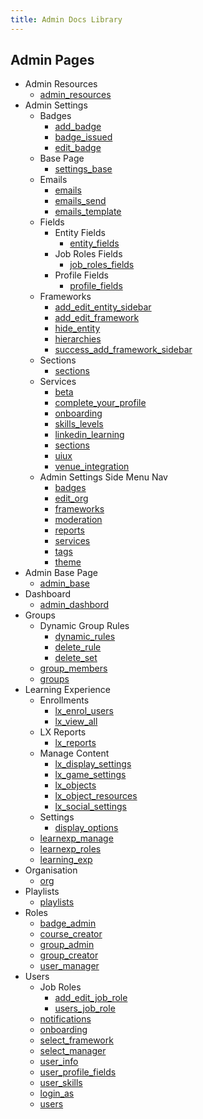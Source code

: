 ```yaml
---
title: Admin Docs Library
---
```


## Admin Pages

- Admin Resources
  - [admin_resources](../html/admin_resources_page.html)
- Admin Settings
  - Badges 
    - [add_badge](../html/add_badge_page.html)
    - [badge_issued](../html/badge_issued_page.html)
    - [edit_badge](../html/edit_badge_page.html)
  - Base Page
    - [settings_base](../html/settings_base_page.html)
  - Emails
    - [emails](../html/emails_base_page.html)
    - [emails_send](../html/emails_send_email_page.html)
    - [emails_template](../html/emails_templates_page.html)
  - Fields
    - Entity Fields
      - [entity_fields](../html/entity_fields_page.html)
    - Job Roles Fields
      - [job_roles_fields](../html/job_roles_fields_page.html)
    - Profile Fields
      - [profile_fields](../html/profile_fields.html)
  - Frameworks
    - [add_edit_entity_sidebar](../html/add_edit_entity_sidebar.html)
    - [add_edit_framework](../html/add_edit_framework_sidebar.html)
    - [hide_entity](../html/hide_entity_modal.resource.html)
    - [hierarchies](../html/hierarchies_page.html)
    - [success_add_framework_sidebar](../html/success_add_framework_sidebar.html)
  - Sections
    - [sections](../html/sections_page.html)
  - Services
    - [beta](../html/beta_features_page.html)
    - [complete_your_profile](../html/complete_your_profile_page.html)
    - [onboarding](../html/service_onboarding_page.html)
    - [skills_levels](../html/service_skills_and_levels_page.html)
    - [linkedin_learning](../html/services_linkedin_learning_page.html)
    - [sections](../html/services_sections_page.html)
    - [uiux](../html/ui_ux_page.html)
    - [venue_integration](../html/venue_integration_page.html)
  - Admin Settings Side Menu Nav
    - [badges](../html/badges_page.html)
    - [edit_org](../html/edit_organisation_page.html)
    - [frameworks](../html/frameworks_page.html)
    - [moderation](../html/moderation_page.html)
    - [reports](../html/reports_page.html)
    - [services](../html/services_page.html)
    - [tags](../html/tags_page.html)
    - [theme](../html/theme_page.html)
- Admin Base Page
  - [admin_base](../html/admin_base_page.html)
- Dashboard
  - [admin_dashbord](../html/dashboard_page.html)
- Groups
  - Dynamic Group Rules
    - [dynamic_rules](../html/dynamic_rules_tab.html)
    - [delete_rule](../html/delete_rule_modal.html)
    - [delete_set](../html/delete_set_modal.html)
  - [group_members](../html/group_members_tab.html)
  - [groups](../html/groups_page.html)
- Learning Experience
  - Enrollments
    - [lx_enrol_users](../html/learning_experience_enroll_users_page.html)
    - [lx_view_all](../html/learning_experience_view_all_page.html)
  - LX Reports
    - [lx_reports](../html/learnexp_reports_page.html)
  - Manage Content
    - [lx_display_settings](../html/lx_manage_content_displaysettings_page.html)
    - [lx_game_settings](../html/lx_manage_content_gamesettings_page.html)
    - [lx_objects](../html/lx_manage_content_objects_page.html)
    - [lx_object_resources](../html/lx_manage_content_objects_resources_modal.html)
    - [lx_social_settings](../html/lx_manage_content_socialsettings_page.html)
  - Settings
    - [display_options](../html/display_options_accordian_page.html)
  - [learnexp_manage](../html/learnexp_manage_content_page.html)
  - [learnexp_roles](../html/learnexp_roles_page.html)
  - [learning_exp](../html/learning_experience_page.html)
- Organisation
  - [org](../html/organisation_page.html)
- Playlists
  - [playlists](../html/play-lists_page.html)
- Roles
  - [badge_admin](../html/badge_admin_page.html)
  - [course_creator](../html/course_creator_page.html)
  - [group_admin](../html/group_admin_page.html)
  - [group_creator](../html/group_creator_page.html)
  - [user_manager](../html/user_manager_base_page.html)
- Users
  - Job Roles
    - [add_edit_job_role](../html/add_edit_job_role_sidebar.html)
    - [users_job_role](../html/users_job_roles_page.html)
  - [notifications](../html/notifications_page.html)
  - [onboarding](../html/onboarding_page.html)
  - [select_framework](../html/select_framework_sidebar.html)
  - [select_manager](../html/select_manager_sidebar.html)
  - [user_info](../html/user_information_page.html)
  - [user_profile_fields](../html/user_profile_fields_page.html)
  - [user_skills](../html/user_skills_and_levels_page.html)
  - [login_as](../html/users_login_as_user.html)
  - [users](../html/users_page.html)